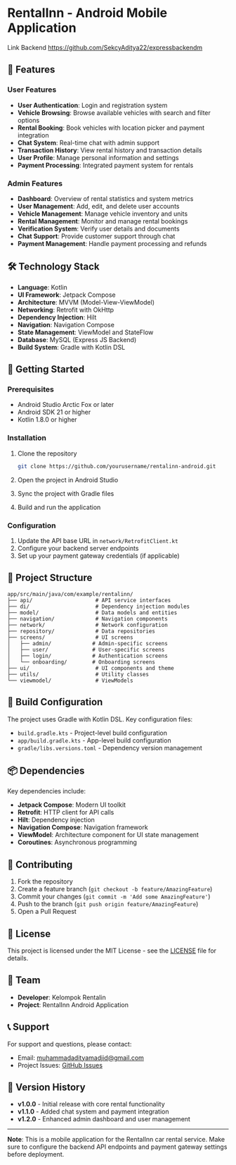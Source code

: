 # RentalInn - Android Mobile Application

Link Backend https://github.com/SekcyAditya22/expressbackendm

## 🚀 Features

### User Features
- **User Authentication**: Login and registration system
- **Vehicle Browsing**: Browse available vehicles with search and filter options
- **Rental Booking**: Book vehicles with location picker and payment integration
- **Chat System**: Real-time chat with admin support
- **Transaction History**: View rental history and transaction details
- **User Profile**: Manage personal information and settings
- **Payment Processing**: Integrated payment system for rentals

### Admin Features
- **Dashboard**: Overview of rental statistics and system metrics
- **User Management**: Add, edit, and delete user accounts
- **Vehicle Management**: Manage vehicle inventory and units
- **Rental Management**: Monitor and manage rental bookings
- **Verification System**: Verify user details and documents
- **Chat Support**: Provide customer support through chat
- **Payment Management**: Handle payment processing and refunds

## 🛠️ Technology Stack

- **Language**: Kotlin
- **UI Framework**: Jetpack Compose
- **Architecture**: MVVM (Model-View-ViewModel)
- **Networking**: Retrofit with OkHttp
- **Dependency Injection**: Hilt
- **Navigation**: Navigation Compose
- **State Management**: ViewModel and StateFlow
- **Database**: MySQL (Express JS Backend)
- **Build System**: Gradle with Kotlin DSL


## 🚀 Getting Started

### Prerequisites

- Android Studio Arctic Fox or later
- Android SDK 21 or higher
- Kotlin 1.8.0 or higher

### Installation

1. Clone the repository
   ```bash
   git clone https://github.com/yourusername/rentalinn-android.git
   ```

2. Open the project in Android Studio

3. Sync the project with Gradle files

4. Build and run the application

### Configuration

1. Update the API base URL in `network/RetrofitClient.kt`
2. Configure your backend server endpoints
3. Set up your payment gateway credentials (if applicable)

## 📁 Project Structure

```
app/src/main/java/com/example/rentalinn/
├── api/                    # API service interfaces
├── di/                     # Dependency injection modules
├── model/                  # Data models and entities
├── navigation/             # Navigation components
├── network/                # Network configuration
├── repository/             # Data repositories
├── screens/                # UI screens
│   ├── admin/             # Admin-specific screens
│   ├── user/              # User-specific screens
│   ├── login/             # Authentication screens
│   └── onboarding/        # Onboarding screens
├── ui/                     # UI components and theme
├── utils/                  # Utility classes
└── viewmodel/              # ViewModels
```

## 🔧 Build Configuration

The project uses Gradle with Kotlin DSL. Key configuration files:

- `build.gradle.kts` - Project-level build configuration
- `app/build.gradle.kts` - App-level build configuration
- `gradle/libs.versions.toml` - Dependency version management

## 📦 Dependencies

Key dependencies include:

- **Jetpack Compose**: Modern UI toolkit
- **Retrofit**: HTTP client for API calls
- **Hilt**: Dependency injection
- **Navigation Compose**: Navigation framework
- **ViewModel**: Architecture component for UI state management
- **Coroutines**: Asynchronous programming

## 🤝 Contributing

1. Fork the repository
2. Create a feature branch (`git checkout -b feature/AmazingFeature`)
3. Commit your changes (`git commit -m 'Add some AmazingFeature'`)
4. Push to the branch (`git push origin feature/AmazingFeature`)
5. Open a Pull Request

## 📄 License

This project is licensed under the MIT License - see the [LICENSE](LICENSE) file for details.

## 👥 Team

- **Developer**: Kelompok Rentalin
- **Project**: RentalInn Android Application

## 📞 Support

For support and questions, please contact:
- Email: muhammadadityamadjid@gmail.com
- Project Issues: [GitHub Issues](https://github.com/yourusername/rentalinn-android/issues)

## 🔄 Version History

- **v1.0.0** - Initial release with core rental functionality
- **v1.1.0** - Added chat system and payment integration
- **v1.2.0** - Enhanced admin dashboard and user management

---

**Note**: This is a mobile application for the RentalInn car rental service. Make sure to configure the backend API endpoints and payment gateway settings before deployment. 
